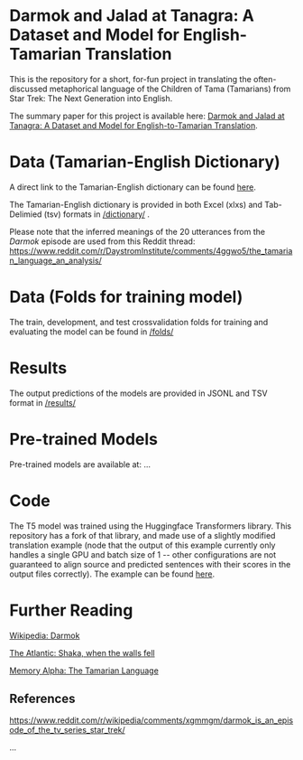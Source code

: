 Darmok and Jalad at Tanagra: A Dataset and Model for English-Tamarian Translation
=========================================================================

This is the repository for a short, for-fun project in translating the often-discussed metaphorical language of the Children of Tama (Tamarians) from Star Trek: The Next Generation into English. 

The summary paper for this project is available here: [Darmok and Jalad at Tanagra: A Dataset and Model for English-to-Tamarian Translation](http://cognitiveai.org/dist/Darmok_and_Jalad_at_Tanagra_English_Tamarian_Translation_arxiv.pdf).

Data (Tamarian-English Dictionary)
========
A direct link to the Tamarian-English dictionary can be found [here](dictionary/Tamarian%20Dictionary.tsv).

The Tamarian-English dictionary is provided in both Excel (xlxs) and Tab-Delimied (tsv) formats in [/dictionary/](dictionary/) .

Please note that the inferred meanings of the 20 utterances from the *Darmok* episode are used from this Reddit thread: https://www.reddit.com/r/DaystromInstitute/comments/4ggwo5/the_tamarian_language_an_analysis/


Data (Folds for training model)
========
The train, development, and test crossvalidation folds for training and evaluating the model can be found in [/folds/](folds/)

Results
========
The output predictions of the models are provided in JSONL and TSV format in [/results/](results/)

Pre-trained Models
========
Pre-trained models are available at: ...

Code
========
The T5 model was trained using the Huggingface Transformers library.  This repository has a fork of that library, and made use of a slightly modified translation example (node that the output of this example currently only handles a single GPU and batch size of 1 -- other configurations are not guaranteed to align source and predicted sentences with their scores in the output files correctly).  The example can be found [here](transformers/examples/pytorch/translation/).

Further Reading
========

[Wikipedia: Darmok](https://en.wikipedia.org/wiki/Darmok)

[The Atlantic: Shaka, when the walls fell](https://www.theatlantic.com/entertainment/archive/2014/06/star-trek-tng-and-the-limits-of-language-shaka-when-the-walls-fell/372107/)

[Memory Alpha: The Tamarian Language](https://memory-alpha.fandom.com/wiki/Tamarian_language)


## References

https://www.reddit.com/r/wikipedia/comments/xgmmgm/darmok_is_an_episode_of_the_tv_series_star_trek/

...

